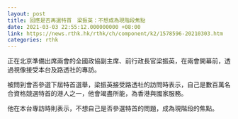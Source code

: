```yaml
---
layout: post
title: 回應是否再選特首　梁振英：不想成為現階段焦點
date: 2021-03-03 22:55:12.000000000 +08:00
link: https://news.rthk.hk/rthk/ch/component/k2/1578596-20210303.htm
categories: rthk
---
```


正在北京準備出席兩會的全國政協副主席、前行政長官梁振英，在兩會開幕前，透過視像接受本台及路透社的專訪。

被問到會否參選下屆特首選舉，梁振英接受路透社的訪問時表示，自己是數百萬名合資格競選特首的港人之一，他會竭盡所能，為香港與國家服務。

他在本台專訪時則表示，不想自己是否參選特首的問題，成為現階段的焦點。
